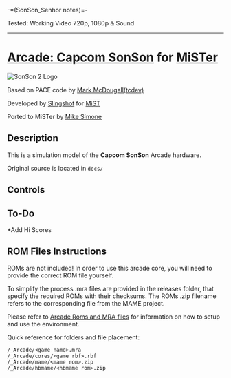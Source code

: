 -=(SonSon_Senhor notes)=-

Tested: Working Video 720p, 1080p & Sound

___
# [Arcade: Capcom SonSon](https://en.wikipedia.org/wiki/SonSon) for [MiSTer](https://mister-devel.github.io/MkDocs_MiSTer/)

![SonSon 2 Logo](docs/SonsonCover.jpg)

Based on PACE code by [Mark McDougall(tcdev)](http://members.iinet.net.au/~msmcdoug/)

Developed by [Slingshot](https://atari-forum.com/memberlist.php?mode=viewprofile&u=27648) for [MiST](https://github.com/Gehstock/Mist_FPGA/tree/master/Arcade_MiST/Capcom%20SonSon)

Ported to MiSTer by [Mike Simone](https://github.com/MikeS11)

## Description

This is a simulation model of the **Capcom SonSon** Arcade hardware.

Original source is located in `docs/`

## Controls

## To-Do

*Add Hi Scores

## ROM Files Instructions

ROMs are not included! In order to use this arcade core, you will need to provide the correct ROM file yourself.

To simplify the process .mra files are provided in the releases folder, that specify the required ROMs with their checksums. The ROMs .zip filename refers to the corresponding file from the MAME project.

Please refer to [Arcade Roms and MRA files](https://mister-devel.github.io/MkDocs_MiSTer/developer/mra/) for information on how to setup and use the environment.

Quick reference for folders and file placement:

```
/_Arcade/<game name>.mra  
/_Arcade/cores/<game rbf>.rbf  
/_Arcade/mame/<mame rom>.zip  
/_Arcade/hbmame/<hbmame rom>.zip  
```
